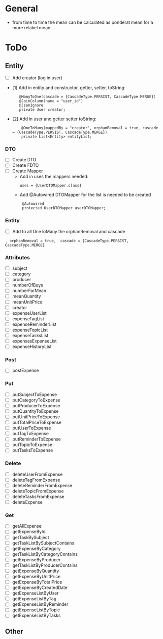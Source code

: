 # General

- from time to time the mean can be calculated as ponderat mean for a more relabel mean

# ToDo

## Entity

- [ ] Add creator (log in user)
- [1] Add in entity and constructor, getter, setter, toString:
   ```
      @ManyToOne(cascade = {CascadeType.PERSIST, CascadeType.MERGE})
      @JoinColumn(name = "user_id")
      @JsonIgnore
      private User creator;
  ```
- [2] Add in user and getter setter toString:
  ```
      @OneToMany(mappedBy = "creator", orphanRemoval = true, cascade = {CascadeType.PERSIST, CascadeType.MERGE})
      private List<Entity> entityList;
  ```

### DTO

- [ ] Create DTO
- [ ] Create FDTO
- [ ] Create Mapper
    - Add in uses the mappers needed:
      ```
      uses = {UserDTOMapper.class}
      ```
    - Add @Autowired DTOMapper for the list is needed to be created
      ```
       @Autowired
       protected UserDTOMapper userDTOMapper;
      ```

### Entity

- [ ] Add to all OneToMany the orphanRemoval and cascade

```
, orphanRemoval = true,  cascade = {CascadeType.PERSIST, CascadeType.MERGE}
```

### Attributes

- [ ] subject
- [ ] category
- [ ] producer
- [ ] numberOfBuys
- [ ] numberForMean
- [ ] meanQuantity
- [ ] meanUnitPrice
- [ ] creator
- [ ] expenseUserList
- [ ] expenseTagList
- [ ] expenseReminderList
- [ ] expenseTopicList
- [ ] expenseTasksList
- [ ] expensesExpenseList
- [ ] expenseHistoryList

### Post

- [ ] postExpense

### Put

- [ ] putSubjectToExpense
- [ ] putCategoryToExpense
- [ ] putProducerToExpense
- [ ] putQuantityToExpense
- [ ] putUnitPriceToExpense
- [ ] putTotalPriceToExpense
- [ ] putUserToExpense
- [ ] putTagToExpense
- [ ] putReminderToExpense
- [ ] putTopicToExpense
- [ ] putTasksToExpense

### Delete

- [ ] deleteUserFromExpense
- [ ] deleteTagFromExpense
- [ ] deleteReminderFromExpense
- [ ] deleteTopicFromExpense
- [ ] deleteTasksFromExpense
- [ ] deleteExpense

### Get

- [ ] getAllExpense
- [ ] getExpenseById
- [ ] getTaskBySubject
- [ ] getTaskListBySubjectContains
- [ ] getExpenseByCategory
- [ ] getTaskListByCategoryContains
- [ ] getExpenseByProducer
- [ ] getTaskListByProducerContains
- [ ] getExpenseByQuantity
- [ ] getExpenseByUnitPrice
- [ ] getExpenseByTotalPrice
- [ ] getExpenseByCreatedDate
- [ ] getExpenseListByUser
- [ ] getExpenseListByTag
- [ ] getExpenseListByReminder
- [ ] getExpenseListByTopic
- [ ] getExpenseListByTasks

## Other
